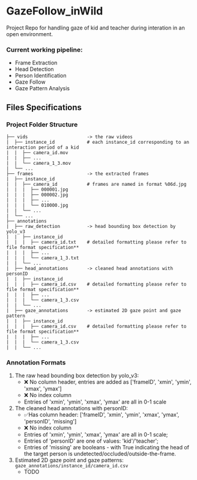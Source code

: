 # GazeFollow_inWild
Project Repo for handling gaze of kid and teacher during interation in an open environment.

### Current working pipeline:
- Frame Extraction
- Head Detection
- Person Identification
- Gaze Follow
- Gaze Pattern Analysis

## Files Specifications
### Project Folder Structure

    ├── vids                      -> the raw videos 
    |  ├── instance_id            # each instance_id corresponding to an interaction period of a kid
    |  |  ├── camera_id.mov      
    |  |  ├── ...                 
    |  |  └── camera_1_3.mov      
    |  └── ...                    
    ├── frames                    -> the extracted frames
    |  ├── instance_id            
    |  |  ├── camera_id           # frames are named in format %06d.jpg
    |  |  |  ├── 000001.jpg       
    |  |  |  ├── 000002.jpg       
    |  |  |  ├── ...              
    |  |  |  └── 010000.jpg       
    |  |  └── ...                 
    |  └── ...                    
    ├── annotations               
    |  ├── raw_detection          -> head bounding box detection by yolo_v3
    |  |  ├── instance_id         
    |  |  |  ├── camera_id.txt    # detailed formatting please refer to file format specification**
    |  |  |  ├── ...              
    |  |  |  └── camera_1_3.txt   
    |  |  └── ...                 
    |  ├── head_annotations       -> cleaned head annotations with personID
    |  |  ├── instance_id         
    |  |  |  ├── camera_id.csv    # detailed formatting please refer to file format specification**
    |  |  |  ├── ...              
    |  |  |  └── camera_1_3.csv   
    |  |  └── ...       
    |  ├── gaze_annotations       -> estimated 2D gaze point and gaze pattern 
    |  |  ├── instance_id         
    |  |  |  ├── camera_id.csv    # detailed formatting please refer to file format specification**
    |  |  |  ├── ...              
    |  |  |  └── camera_1_3.csv   
    |  |  └── ...       
    
### Annotation Formats
1. The raw head bounding box detection by yolo_v3: 
    - :x: No column header, entries are added as ['frameID', 'xmin', 'ymin', 'xmax', 'ymax']
    - :x: No index column
    - Entries of 'xmin', 'ymin', 'xmax', 'ymax' are all in 0-1 scale
2. The cleaned head annotations with personID: 
    - ✅Has column header: ['frameID', 'xmin', 'ymin', 'xmax', 'ymax', 'personID', 'missing']
    - :x: No index column
    - Entries of 'xmin', 'ymin', 'xmax', 'ymax' are all in 0-1 scale; 
    - Entries of 'personID' are one of values: 'kid'/'teacher'; 
    - Entries of 'missing' are booleans - with True indicating the head of the target person is undetected/occluded/outside-the-frame.
3. Estimated 2D gaze point and gaze patterns: `gaze_annotations/instance_id/camera_id.csv`
    - TODO
